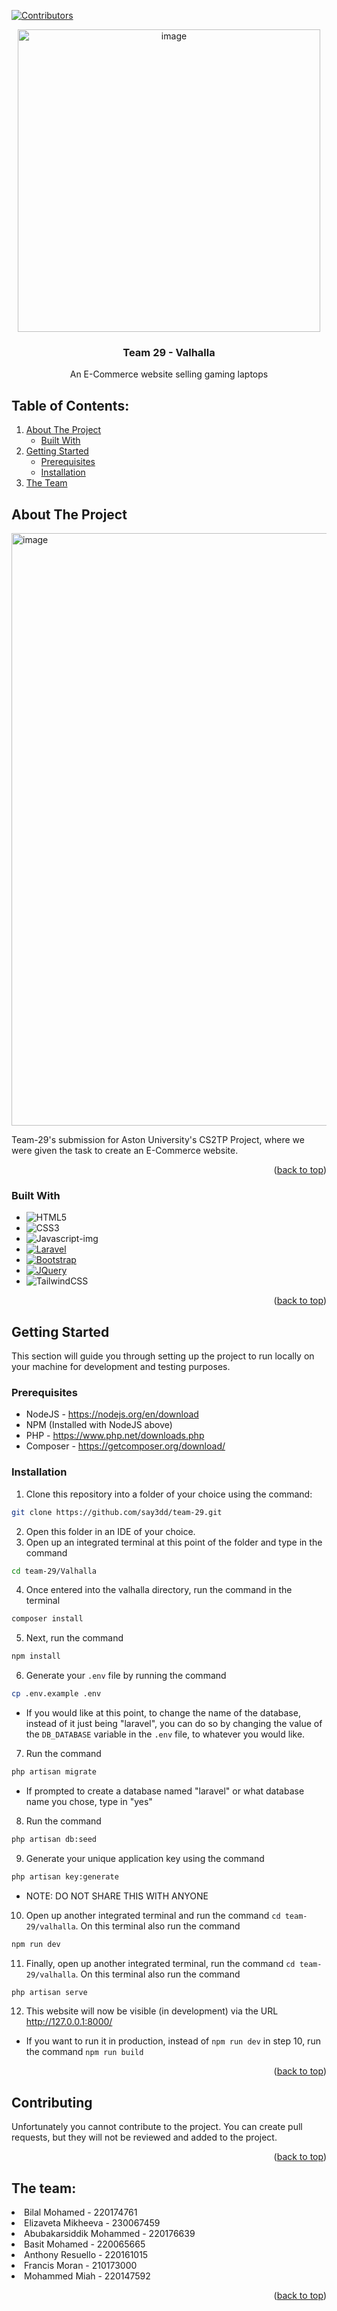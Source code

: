 <!-- PROJECT SHIELDS -->
[![Contributors][contributors-shield]][contributors-url]
<!-- PROJECT LOGO -->
<div align="center">
  <a href="https://github.com/say3dd/team-29">
    <img width="484" alt="image" src="https://github.com/say3dd/team-29/assets/123840502/1d84db3a-2dd4-415a-ac06-d452e7ca4497">
  </a>

<h3 align="center">Team 29 - Valhalla</h3>

  <p align="center">
    An E-Commerce website selling gaming laptops
    <br/>
  </p>
</div>



<!-- TABLE OF CONTENTS -->
## Table of Contents:
  <ol>
    <li>
      <a href="#about-the-project">About The Project</a>
      <ul>
        <li><a href="#built-with">Built With</a></li>
      </ul>
    </li>
    <li>
      <a href="#getting-started">Getting Started</a>
      <ul>
        <li><a href="#prerequisites">Prerequisites</a></li>
        <li><a href="#installation">Installation</a></li>
      </ul>
    </li>
    <li><a href="#the-team">The Team</a></li>
  </ol>



<!-- ABOUT THE PROJECT -->
## About The Project

<img width="948" alt="image" src="https://github.com/say3dd/team-29/assets/123840502/52e85bbf-0e23-446e-91d5-bb2888d969d2">

Team-29's submission for Aston University's CS2TP Project, where we were given the task to create an E-Commerce website.

<p align="right">(<a href="#readme-top">back to top</a>)</p>



### Built With
* ![HTML5]
* ![CSS3]
* ![Javascript-img]
* [![Laravel][Laravel.com]][Laravel-url]
* [![Bootstrap][Bootstrap.com]][Bootstrap-url]
* [![JQuery][JQuery.com]][JQuery-url]
* ![TailwindCSS]

<p align="right">(<a href="#readme-top">back to top</a>)</p>


<!-- GETTING STARTED -->
## Getting Started

This section will guide you through setting up the project to run locally on your machine for development and testing purposes.

### Prerequisites

* NodeJS - https://nodejs.org/en/download
* NPM (Installed with NodeJS above)
* PHP - https://www.php.net/downloads.php
* Composer - https://getcomposer.org/download/

### Installation

1. Clone this repository into a folder of your choice using the command:
```sh
git clone https://github.com/say3dd/team-29.git
```
2. Open this folder in an IDE of your choice.
3. Open up an integrated terminal at this point of the folder and type in the command
 ```sh
cd team-29/Valhalla 
```
4. Once entered into the valhalla directory, run the command in the terminal
```sh
composer install
```
5. Next, run the command 
```sh
npm install
```
6. Generate your `.env` file by running the command
```sh
cp .env.example .env
```
   - If you would like at this point, to change the name of the database, instead of it just being "laravel", you can do so by changing the value of the `DB_DATABASE` variable in the `.env` file, to whatever you would like.
7. Run the command
```sh
php artisan migrate
```
  - If prompted to create a database named "laravel" or what database name you chose, type in "yes"
8. Run the command
```sh
php artisan db:seed
```
9. Generate your unique application key using the command
```sh
php artisan key:generate
```
  - NOTE: DO NOT SHARE THIS WITH ANYONE
10. Open up another integrated terminal and run the command `cd team-29/valhalla`. On this terminal also run the command
```sh
npm run dev
```
11. Finally, open up another integrated terminal, run the command `cd team-29/valhalla`. On this terminal also run the command
```sh
php artisan serve
```
12. This website will now be visible (in development) via the URL http://127.0.0.1:8000/
  - If you want to run it in production, instead of `npm run dev` in step 10, run the command `npm run build`


<p align="right">(<a href="#readme-top">back to top</a>)</p>

<!-- CONTRIBUTING -->
## Contributing

Unfortunately you cannot contribute to the project. You can create pull requests, but they will not be reviewed and added to the project.

<p align="right">(<a href="#readme-top">back to top</a>)</p>


<!-- The team -->

## The team: 
<li> Bilal Mohamed - 220174761 </li> 
<li> Elizaveta Mikheeva - 230067459 </li>
<li> Abubakarsiddik Mohammed - 220176639 </li> 
<li> Basit Mohamed - 220065665 </li>
<li> Anthony Resuello - 220161015 </li> 
<li> Francis Moran - 210173000 </li> 
<li> Mohammed Miah - 220147592 </li> 


<p align="right">(<a href="#readme-top">back to top</a>)</p>

<!-- MARKDOWN LINKS & IMAGES -->
<!-- https://www.markdownguide.org/basic-syntax/#reference-style-links -->
[contributors-shield]: https://img.shields.io/github/contributors/say3dd/team-29.svg?style=for-the-badge
[contributors-url]: https://github.com/say3dd/team-29/graphs/contributors
[product-screenshot]: images/screenshot.png
[HTML5]: https://img.shields.io/badge/html5-%23E34F26.svg?style=for-the-badge&logo=html5&logoColor=white
[CSS3]: https://img.shields.io/badge/css3-%231572B6.svg?style=for-the-badge&logo=css3&logoColor=white
[Javascript-img]: https://camo.githubusercontent.com/53ec2e58e03ba275d9b3a386abd96a243cf744a1a7121bdf8262fc8ae6ebc335/68747470733a2f2f696d672e736869656c64732e696f2f62616467652f6a6176617363726970742d2532333332333333302e7376673f7374796c653d666f722d7468652d6261646765266c6f676f3d6a617661736372697074266c6f676f436f6c6f723d253233463744463145
[TailwindCSS]: https://img.shields.io/badge/tailwindcss-%2338B2AC.svg?style=for-the-badge&logo=tailwind-css&logoColor=white 
[Laravel.com]: https://img.shields.io/badge/Laravel-FF2D20?style=for-the-badge&logo=laravel&logoColor=white
[Laravel-url]: https://laravel.com
[Bootstrap.com]: https://img.shields.io/badge/Bootstrap-563D7C?style=for-the-badge&logo=bootstrap&logoColor=white
[Bootstrap-url]: https://getbootstrap.com
[JQuery.com]: https://img.shields.io/badge/jQuery-0769AD?style=for-the-badge&logo=jquery&logoColor=white
[JQuery-url]: https://jquery.com 
